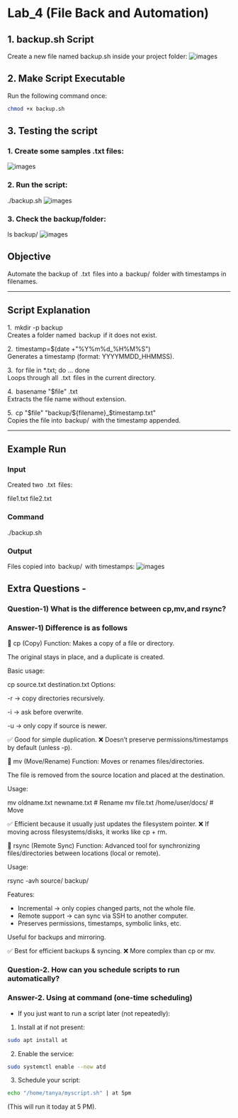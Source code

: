# Lab_4 (File Back and Automation)

## 1.⁠ ⁠backup.sh Script

Create a new file named backup.sh inside your project folder:
![images](./images/l1.png)

## 2. Make Script Executable

Run the following command once:

```bash
chmod +x backup.sh
```

## 3. Testing the script

### 1. Create some samples .txt files:
![images](./images/l2.png)
### 2. Run the script:
./backup.sh
![images](./images/l3.png)
### 3. Check the backup/folder:
ls backup/
![images](./images/l4.png)


## Objective
Automate the backup of ⁠ .txt ⁠ files into a ⁠ backup/ ⁠ folder with timestamps in filenames.

---

## Script Explanation

1.⁠ ⁠⁠ mkdir -p backup ⁠  
   Creates a folder named ⁠ backup ⁠ if it does not exist.

2.⁠ ⁠⁠ timestamp=$(date +"%Y%m%d_%H%M%S") ⁠  
   Generates a timestamp (format: YYYYMMDD_HHMMSS).

3.⁠ ⁠⁠ for file in *.txt; do ... done ⁠  
   Loops through all ⁠ .txt ⁠ files in the current directory.

4.⁠ ⁠⁠ basename "$file" .txt ⁠  
   Extracts the file name without extension.

5.⁠ ⁠⁠ cp "$file" "backup/${filename}_$timestamp.txt" ⁠  
   Copies the file into ⁠ backup/ ⁠ with the timestamp appended.

---

## Example Run

### Input
Created two ⁠ .txt ⁠ files:

file1.txt
file2.txt

### Command
./backup.sh

### Output
Files copied into ⁠ backup/ ⁠ with timestamps:
![images](./images/l3.png)

## Extra Questions - 

### Question-1) What is the difference between cp,mv,and rsync?

### Answer-1) Difference is as follows 
🔹 cp (Copy)
Function: Makes a copy of a file or directory.

The original stays in place, and a duplicate is created.

Basic usage:

cp source.txt destination.txt
Options:

-r → copy directories recursively.

-i → ask before overwrite.

-u → only copy if source is newer.

✅ Good for simple duplication.
❌ Doesn’t preserve permissions/timestamps by default (unless -p).

🔹 mv (Move/Rename)
Function: Moves or renames files/directories.

The file is removed from the source location and placed at the destination.

Usage:

mv oldname.txt newname.txt     # Rename
mv file.txt /home/user/docs/   # Move

✅ Efficient because it usually just updates the filesystem pointer.
❌ If moving across filesystems/disks, it works like cp + rm.

🔹 rsync (Remote Sync)
Function: Advanced tool for synchronizing files/directories between locations (local or remote).

Usage:

rsync -avh source/ backup/

Features:
- Incremental → only copies changed parts, not the whole file.
- Remote support → can sync via SSH to another computer.
- Preserves permissions, timestamps, symbolic links, etc.

Useful for backups and mirroring.

✅ Best for efficient backups & syncing.
❌ More complex than cp or mv.

### Question-2. How can you schedule scripts to run automatically?
### Answer-2. Using at command (one-time scheduling)

- If you just want to run a script later (not repeatedly):

1. Install at if not present:

```bash
sudo apt install at
```

2. Enable the service:

```bash
sudo systemctl enable --now atd
```

3. Schedule your script:

```bash
echo "/home/tanya/myscript.sh" | at 5pm
```

(This will run it today at 5 PM).

